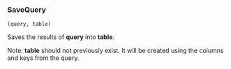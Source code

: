 ### SaveQuery

``` suneido
(query, table)
```

Saves the results of **query** into **table**.

Note: **table** should not previously exist. It will be created using the columns and keys from the query.